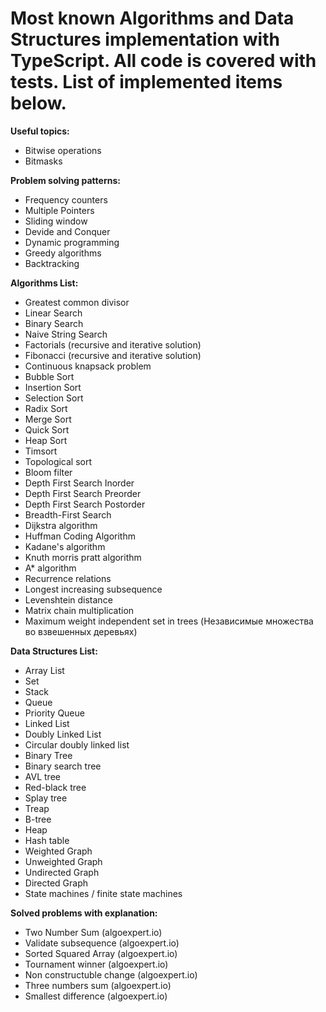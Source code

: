 # Most known Algorithms and Data Structures implementation with TypeScript. All code is covered with tests. List of implemented items below.
**Useful topics:**
* Bitwise operations 
* Bitmasks
 
**Problem solving patterns:** 
* Frequency counters
* Multiple Pointers
* Sliding window
* Devide and Conquer 
* Dynamic programming 
* Greedy algorithms
* Backtracking

**Algorithms List:**
* Greatest common divisor
* Linear Search 
* Binary Search
* Naive String Search
* Factorials (recursive and iterative solution) 
* Fibonacci (recursive and iterative solution) 
* Continuous knapsack problem
* Bubble Sort
* Insertion Sort
* Selection Sort
* Radix Sort
* Merge Sort 
* Quick Sort 
* Heap Sort
* Timsort
* Topological sort
* Bloom filter
* Depth First Search Inorder
* Depth First Search Preorder
* Depth First Search Postorder
* Breadth-First Search
* Dijkstra algorithm 
* Huffman Coding Algorithm
* Kadane's algorithm
* Knuth morris pratt algorithm
* A* algorithm
* Recurrence relations
* Longest increasing subsequence
* Levenshtein distance
* Matrix chain multiplication 
* Maximum weight independent set in trees (Независимые множества во взвешенных деревьях)

**Data Structures List:** 
* Array List
* Set
* Stack
* Queue
* Priority Queue
* Linked List 
* Doubly Linked List
* Circular doubly linked list
* Binary Tree 
* Binary search tree
* AVL tree
* Red-black tree
* Splay tree
* Treap
* B-tree
* Heap
* Hash table 
* Weighted Graph
* Unweighted Graph
* Undirected Graph
* Directed Graph
* State machines / finite state machines 

**Solved problems with explanation:**
* Two Number Sum (algoexpert.io)
* Validate subsequence (algoexpert.io)
* Sorted Squared Array (algoexpert.io)
* Tournament winner (algoexpert.io)
* Non constructuble change (algoexpert.io)
* Three numbers sum (algoexpert.io)
* Smallest difference (algoexpert.io)

